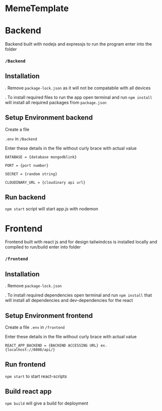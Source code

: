 # MemeTemplate

# Backend
 Backend built with nodejs and expressjs to run the program enter into the folder 
 ### `/Backend`
 ## Installation
  . Remove  `package-lock.json` as it will not be compatabile with all devices
  
  . To install required files to run the app open terminal and run  `npm install` will install all required packages from `package.json`
  
  ## Setup Environment backend
  Create a file
  
  `.env` in `/Backend`
  
  Enter these details in the file without curly brace with actual value
  
  `DATABASE = {database mongodblink} `
  
  `PORT = {port number}`
  
  `SECRET = {random string}`
  
  `CLOUDINARY_URL = {cloudinary api url}`
  
  ## Run backend
  
  `npm start` script will start app.js with nodemon 
  
# Frontend
Frontend built with react js and for design tailwindcss is installed locally and compiled to run/build enter into folder
### `/frontend`

## Installation
. Remove `package-lock.json` 

. To install required dependencies open terminal and run `npm install` that will install all dependencies and dev-dependencies for the react

## Setup Environment frontend

Create a file 
`.env` in `/frontend `

 Enter these details in the file without curly brace with actual value

`REACT_APP_BACKEND = {BACKEND ACCESSING URL} ex. {localhost://8080/api/}`
## Run frontend

`npm start` to start react-scripts 

## Build react app 

`npm build` will give a build for deployment

  
  
  
  
  
